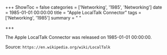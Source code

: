 +++
ShowToc = false
categories = ['Networking', '1985', 'Networking']
date = 1985-01-01 00:00:00
title = "Apple LocalTalk Connector"
tags = ['Networking', '1985']
summary = " "

+++

The Apple LocalTalk Connector was released on 1985-01-01 00:00:00.

Source: `https://en.wikipedia.org/wiki/LocalTalk`
